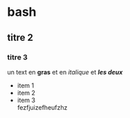 # bash
## titre 2 
### titre 3

un text en **gras** et en *italique* et ***les deux***
- item 1
- item 2
- item 3  
fezfjuizefheufzhz